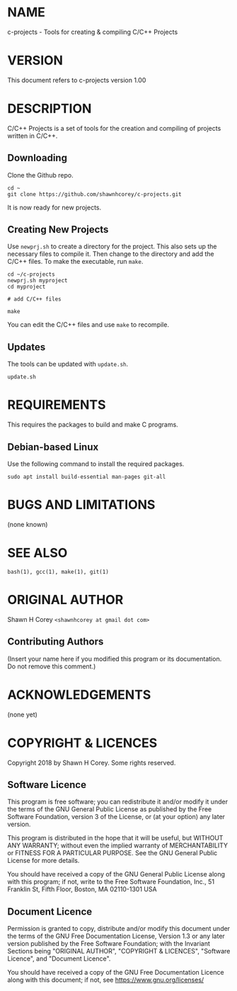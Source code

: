<!--
     Title: C/C++ Projects
 Copyright: Copyright 2018 by Shawn H Corey. Some rights reserved.
   Licence: GNU GENERAL PUBLIC LICENSE v3.0, see https://www.gnu.org/licenses/gpl-3.0.html
   Purpose: Describe how to load & use the tools.
-->

# NAME

c-projects - Tools for creating & compiling C/C++ Projects

# VERSION

This document refers to c-projects version 1.00

# DESCRIPTION

C/C++ Projects is a set of tools for the creation and compiling of projects
written in C/C++.

## Downloading

Clone the Github repo.

    cd ~
    git clone https://github.com/shawnhcorey/c-projects.git

It is now ready for new projects.

## Creating New Projects

Use `newprj.sh` to create a directory for the project.
This also sets up the necessary files to compile it.
Then change to the directory and add the C/C++ files.
To make the executable, run `make`.

    cd ~/c-projects
    newprj.sh myproject
    cd myproject

    # add C/C++ files

    make

You can edit the C/C++ files and use `make` to recompile.

## Updates

The tools can be updated with `update.sh`.

    update.sh

# REQUIREMENTS

This requires the packages to build and make C programs.

## Debian-based Linux

Use the following command to install the required packages.

    sudo apt install build-essential man-pages git-all

# BUGS AND LIMITATIONS

(none known)

# SEE ALSO

    bash(1), gcc(1), make(1), git(1)

# ORIGINAL AUTHOR

Shawn H Corey `<shawnhcorey at gmail dot com>`

## Contributing Authors

(Insert your name here if you modified this program or its documentation.
 Do not remove this comment.)

# ACKNOWLEDGEMENTS

(none yet)

# COPYRIGHT & LICENCES

Copyright 2018 by Shawn H Corey. Some rights reserved.

## Software Licence

This program is free software; you can redistribute it and/or modify
it under the terms of the GNU General Public License as published by
the Free Software Foundation, version 3 of the License, or
(at your option) any later version.

This program is distributed in the hope that it will be useful,
but WITHOUT ANY WARRANTY; without even the implied warranty of
MERCHANTABILITY or FITNESS FOR A PARTICULAR PURPOSE.  See the
GNU General Public License for more details.

You should have received a copy of the GNU General Public License
along with this program; if not, write to the Free Software
Foundation, Inc., 51 Franklin St, Fifth Floor, Boston, MA  02110-1301  USA

## Document Licence

Permission is granted to copy, distribute and/or modify this document under the
terms of the GNU Free Documentation License, Version 1.3 or any later version
published by the Free Software Foundation; with the Invariant Sections being
"ORIGINAL AUTHOR", "COPYRIGHT & LICENCES", "Software Licence",
and "Document Licence".

You should have received a copy of the GNU Free Documentation Licence
along with this document; if not, see https://www.gnu.org/licenses/

